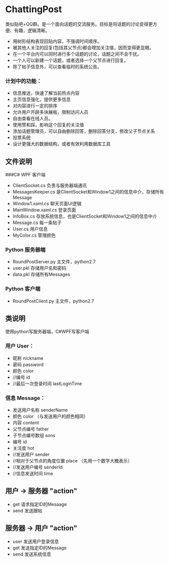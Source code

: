 # ChattingPost
类似贴吧+QQ群。是一个面向话题的交流服务。目标是将话题的讨论变得更方便、有趣，逻辑清晰。

- 用树形结构表现回贴内容，不强调时间顺序。
- 被其他人关注的回复(包括其父节点)都会增加关注值，因而变得更显眼。
- 在一个平台内可以同时进行多个话题的讨论，话题之间不会干扰。
- 一个人可以新建一个话题，或者选择一个父节点进行回复。
- 除了帖子信息外，可以查看临时的系统公告。

### 计划中的功能：
- 信息推送，快速了解当前热点内容
- 主页信息强化，提供更多信息
- 对内容进行一定的排序
- 允许用户开辟多块展板，限制访问人员
- 自由查看在线人员。
- 使用赞和踩，影响这个回复的关注值
- 添加话题管理员，可以自由删除回答，删除回答分支，修改父子节点关系
- 投票系统
- 设计更强大的数据结构，或者有效利用数据库工具

## 文件说明
###C# WPF 客户端
- ClientSocket.cs 负责与服务器端通讯
- MessagesKeeper.cs 是ClientSocket和Window1之间的信息中介，存储所有Message
- Window1.xaml.cs 聊天页面UI逻辑
- MainWindow.xaml.cs 登录页面
- InfoBox.cs 存放系统信息，也是ClientSocket和Window1之间的信息中介
- Message.cs 每一条帖子
- User.cs 用户信息
- MyColor.cs 管理颜色
### Python 服务器端
- RoundPostServer.py 主文件，python2.7
- user.pkl 存储用户名和密码
- data.pkl 存储所有Messages
### Python 客户端
- RoundPostClient.py 主文件，python2.7

## 类说明
使用python写服务器端，C#WPF写客户端

### 用户 User：
- 昵称 nickname
- 密码 password
- 颜色 color
- //编号 id
- //最后一次登录时间 lastLoginTime

### 信息 Message：
- 发送用户名称 senderName
- 颜色 color （与发送用户的颜色相同）
- 内容 content
- 父节点编号 father
- 子节点编号数组 sons
- 编号 id
- 关注度 hot
- //发送用户 sender
- //相对于父节点的角度位置 place （先用一个数字大概表示）
- //发送用户编号 senderId
- //信息发送时间 time 

## 用户 -> 服务器 "action"
- get 请求指定ID的Mesaage
- send 发送跟帖

## 服务器 -> 用户 "action"
- user 发送用户登录信息
- get 发送指定ID的Message
- send 发送系统信息